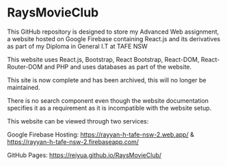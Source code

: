# RaysMovieClub

This GitHub repository is designed to store my Advanced Web assignment, a website hosted on Google Firebase containing React.js and its derivatives as part of my Diploma in General I.T at TAFE NSW

This website uses React.js, Bootstrap, React Bootstrap, React-DOM, React-Router-DOM and PHP and uses databases as part of the website. 

This site is now complete and has been archived, this will no longer be maintained.

There is no search component even though the website documentation specifies it as a requirement as it is incompatible with the website setup.

This website can be viewed through two services: 

Google Firebase Hosting: https://rayyan-h-tafe-nsw-2.web.app/ & https://rayyan-h-tafe-nsw-2.firebaseapp.com/

GitHub Pages: https://reiyua.github.io/RaysMovieClub/

